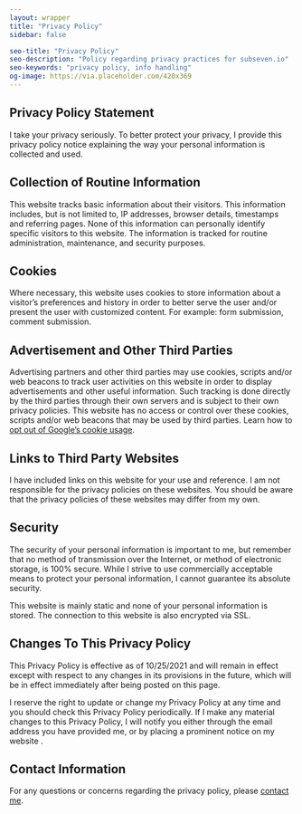 ```yaml
---
layout: wrapper
title: "Privacy Policy"
sidebar: false

seo-title: "Privacy Policy"
seo-description: "Policy regarding privacy practices for subseven.io"
seo-keywords: "privacy policy, info handling"
og-image: https://via.placeholder.com/420x369
---
```

<section markdown="1">

## Privacy Policy Statement

I take your privacy seriously. To better protect your privacy, I provide this privacy policy notice explaining the way your personal information is collected and used.


## Collection of Routine Information

This website tracks basic information about their visitors. This information includes, but is not limited to, IP addresses, browser details, timestamps and referring pages. None of this information can personally identify specific visitors to this website. The information is tracked for routine administration, maintenance, and security purposes.


## Cookies

Where necessary, this website uses cookies to store information about a visitor’s preferences and history in order to better serve the user  and/or present the user  with customized content. For example: form submission, comment submission.


## Advertisement and Other Third Parties

Advertising partners and other third parties may use cookies, scripts and/or web beacons to track user  activities on this website  in order to display advertisements and other useful information. Such tracking is done directly by the third parties through their own servers and is subject to their own privacy policies. This website  has no access or control over these cookies, scripts and/or web beacons that may be used by third parties. Learn how to [opt out of Google’s cookie usage](http://www.google.com/privacy_ads.html).


## Links to Third Party Websites

I have included links on this website for your use and reference. I am not responsible for the privacy policies on these websites. You should be aware that the privacy policies of these websites may differ from my own.


## Security

The security of your personal information is important to me, but remember that no method of transmission over the Internet, or method of electronic storage, is 100% secure. While I strive to use commercially acceptable means to protect your personal information, I cannot guarantee its absolute security.

This website is mainly static and none of your personal information is stored. The connection to this website is also encrypted via SSL.


## Changes To This Privacy Policy

This Privacy Policy is effective as of 10/25/2021 and will remain in effect except with respect to any changes in its provisions in the future, which will be in effect immediately after being posted on this page.

I reserve the right to update or change my Privacy Policy at any time and you should check this Privacy Policy periodically. If I make any material changes to this Privacy Policy, I will notify you either through the email address you have provided me, or by placing a prominent notice on my website .


## Contact Information

For any questions or concerns regarding the privacy policy, please [contact me](/contact/).

</section>